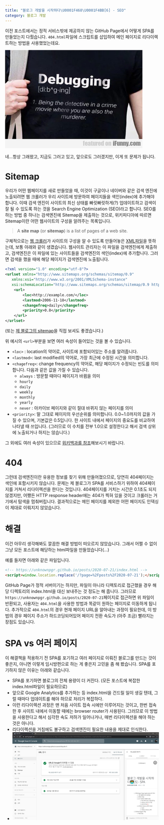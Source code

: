 ```yaml
---
title: "블로그 개발을 시작하다\U0001F468‍\U0001F4BB[6] - SEO"
category: 블로그 개발
---
```




이전 포스트에서는 정적 서비스밖에 제공하지 않는 GitHub Page에서 어떻게 SPA를 만들었는지 다뤘습니다. `404.html`파일에 스크립트를 삽입하여 메인 페이지로 리다이렉트하는 방법을 사용했었는데요.

![iFunny.com](fv7itie7gr.jpg)

네...항상 그래왔고, 지금도 그러고 있고, 앞으로도 그러겠지만, 이게 또 문제가 됩니다.

# Sitemap

우리가 어떤 웹페이지를 새로 만들었을 때, 이것이 구글이나 네이버와 같은 검색 엔진에 노출되려면 웹 크롤러가 우리 사이트에 방문하여 페이지들을 색인(index)에 추가해야 합니다. 이때 검색 엔진이 사이트의 최신 상태를 빠릿빠릿하게(?) 업데이트하고 검색이 잘 될 수 있도록 하는 것을 Search Engine Optimization (SEO)라고 합니다. SEO를 하는 방법 중 하나는 검색엔진에 Sitemap을 제출하는 것으로, 위키피디아에 따르면 Sitemap이란 어떤 웹사이트의 구성을 알려주는 목록입니다.

> A **site map** (or **sitemap**) is a list of pages of a web site.

구체적으로는 <u>웹 크롤러</u>가 사이트의 구성을 알 수 있도록 만들어놓은 <u>XML파일</u>을 뜻하는데, 보통 아래와 같이 생겼습니다. 웹사이트 관리자는 이 파일을 검색엔진에게 제출하고, 검색엔진은 이 파일에 있는 사이트들을 검색엔진의 색인(index)에 추가합니다. 그러면 검색을 했을 때에 해당 페이지가 검색엔진에 노출됩니다.

```xml
<?xml version="1.0" encoding="utf-8"?>
<urlset xmlns="http://www.sitemaps.org/schemas/sitemap/0.9"
   xmlns:xsi="http://www.w3.org/2001/XMLSchema-instance"
   xsi:schemaLocation="http://www.sitemaps.org/schemas/sitemap/0.9 http://www.sitemaps.org/schemas/sitemap/0.9/sitemap.xsd">
    <url>
        <loc>http://example.com/</loc>
        <lastmod>2006-11-18</lastmod>
        <changefreq>daily</changefreq>
        <priority>0.8</priority>
    </url>
</urlset>
```

(또는 [제 블로그의 sitemap](https://unknownpgr.github.io/sitemap.xml)을 직접 보셔도 좋겠습니다.)

위 예시의 `<url>`부분을 보면 여러 속성이 들어있는 것을 볼 수 있습니다.

- `<loc>` : location의 약어로, 사이트에 포함되어있는 주소를 알려줍니다.
- `<lastmod>`: last modified의 약어로, 가장 최근에 수정된 시간을 의미합니다.
- `<chagefreq>`: change frequency의 약어로, 해당 페이지가 수정되는 빈도를 의미합니다. 다음과 같은 값을 가질 수 있습니다.
  - `always` : 방문할 때마다 페이지가 바뀜을 의미
  - `hourly`
  - `daily`
  - `weekly`
  - `monthly`
  - `yearly`
  - `never` : 아카이브 페이지와 같이 절대 바뀌지 않는 페이지를 의미
- `<priority>`: 말 그대로 페이지의 우선순위를 의미합니다. 0.0~1.0까지의 값을 가질 수 있으며, 기본값은 0.5입니다. 한 사이트 내에서 페이지의 중요도를 비교하여 나타낼 때 쓰입니다. (그러므로 이 수치를 전부 1.0으로 설정한다고 해서 검색 상위에 노출되거나 하지는 않습니다.)

그 외에도 여러 속성이 있으므로 [위키백과를 참조](https://en.wikipedia.org/wiki/Sitemaps#Element_definitions)해보시기 바랍니다.

# 404

그런데 검색엔진이란 유용한 정보를 찾기 위해 만들어졌으므로, 당연히 404페이지는 색인에 포함시키지 않습니다. 문제는 제 블로그가 SPA를 서비스하기 위하여 404페이지를 거쳐서 리다이렉션을 한다는 것입니다. 404페이지를 거치는 시간은 0.1초도 되지 않겠지만, 어쨌든 HTTP response header에는 404가 찍혀 있을 것이고 크롤러는 거기에서 탐색을 멈춰버립니다. 결과적으로는 메인 페이지를 제외한 어떤 페이지도 인덱싱이 제대로 이뤄지지 않았습니다.

# 해결

이건 아무리 생각해봐도 깔끔한 해결 방법이 떠오르지 않았습니다. 그래서 어쩔 수 없이 그냥 모든 포스트에 해당하는 html파일을 만들었습니다(...)

예를 들자면 아래와 같은 파일입니다.

```html
<!-- https://unknownpgr.github.io/posts/2020-07-21/index.html -->
<script>window.location.replace('/?page=%2Fposts%2F2020-07-21');</script>
```

GitHub Page가 정적 서버이기는 하지만, 파일이 아니라 디렉토리로 접근했을 경우 해당 디렉토리의 index.html을 대신 보내주는 것 정도는 해 줍니다. 그러므로 `https://unknownpgr.github.io/posts/2020-07-21`페이지로 접근하면 위 파일이 반환되고, 사용자는 `404.html`을 사용한 방법과 똑같이 원하는 페이지로 이동하게 됩니다. 추가적으로 `404.html`의 경우 현재 페이지 URL을 알아내는 과정이 필요한데, 이 방법의 경우 페이지 주소가 하드코딩되어있어 페이지 전환 속도가 (아주 조금) 빨라지는 장점도 있습니다.

# SPA vs 여러 페이지

이 해결책을 적용하기 전 SPA를 포기하고 여러 페이지로 이뤄진 블로그를 만드는 것이 좋은지, 아니면 이렇게 임시방편으로 하는 게 좋은지 고민을 좀 해 봤습니다. SPA를 포기하지 않은 이유는 아래와 같습니다.

- SPA를 포기하면 블로그의 전체 용량이 더 커진다. (모든 포스트에 복잡한 index.html파일이 필요하므로)
- 앞으로 Google Analytics를 추가하는 등 index.html을 건드릴 일이 생길 텐데, 그럴 때마다 업데이트를 해야 하므로 처리가 복잡하다.
- 이런 리다이렉션 과정은 맨 처음 사이트 접속 시에만 이루어지는 것이고, 한번 접속한 후 사이트 내에서 이동할 때에는 browser router가 사용된다. 그러므로 이 방법을 사용한다고 해서 심각한 속도 저하가 일어나거나, 매번 리다이렉션을 해야 하는 것은 아니다.
- 리다이렉션을 거침에도 불구하고 검색엔진이 필요한 내용을 제대로 인식한다.
- ![image-20200808061619441](image-20200808061619441.png)